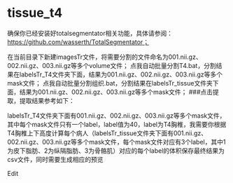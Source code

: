 # tissue_t4
确保你已经安装好totalsegmentator相关功能，具体请参阅：
https://github.com/wasserth/TotalSegmentator；

在当前目录下新建imagesTr文件，将需要分割的文件命名为001.nii.gz、002.nii.gz、003.nii.gz等多个volume文件；
点我自动批量分割T4.bat，分割结果在labelsTr_T4文件夹下面，结果为001.nii.gz、002.nii.gz、003.nii.gz等多个mask文件；
点我自动批量分割组织.bat，分割结果在labelsTr_tissue文件夹下面，结果为001.nii.gz、002.nii.gz、003.nii.gz等多个mask文件；
###点击提取，提取结果参考如下：







labelsTr_T4文件夹下面有001.nii.gz、002.nii.gz、003.nii.gz等多个mask文件，其中每个mask文件只有一个label，label值为40，label为T4胸椎，我需要你根据T4胸椎上下高度计算每个病人（labelsTr_tissue文件夹下面有001.nii.gz、002.nii.gz、003.nii.gz等多个mask文件，每个mask文件对应有3个label，其中1为皮下脂肪、2为纵隔脂肪、3为骨骼肌）对应的每个label的体积保存最终结果为csv文件，同时需要生成相应的预览

Edit
